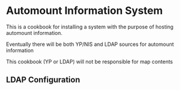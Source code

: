 # Automount Information System

This is a cookbook for installing a system with the purpose of hosting automount information.

Eventually there will be both YP/NIS and LDAP sources for automount information

This cookbook (YP or LDAP) will not be responsible for map contents

## LDAP Configuration



